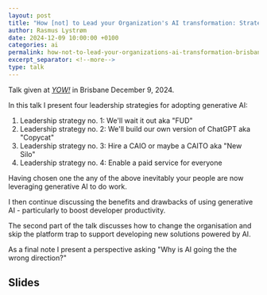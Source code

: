 ```yaml
---
layout: post
title: "How [not] to Lead your Organization's AI transformation: Strategies, Skills, and Culture – or how to skip the platform trap and deliver business value with AI"
author: Rasmus Lystrøm
date: 2024-12-09 10:00:00 +0100
categories: ai
permalink: how-not-to-lead-your-organizations-ai-transformation-brisbane-2024/
excerpt_separator: <!--more-->
type: talk
---
```


Talk given at [*YOW!*](https://yowcon.com/) in Brisbane December 9, 2024.

In this talk I present four leadership strategies for adopting generative AI:

1. Leadership strategy no. 1: We'll wait it out aka "FUD"
1. Leadership strategy no. 2: We'll build our own version of ChatGPT aka "Copycat"
1. Leadership strategy no. 3: Hire a CAIO or maybe a CAITO aka "New Silo"
1. Leadership strategy no. 4: Enable a paid service for everyone

<!--more-->

Having chosen one the any of the above inevitably your people are now leveraging generative AI to do work.

I then continue discussing the benefits and drawbacks of using generative AI - particularly to boost developer productivity.

The second part of the talk discusses how to change the organisation and skip the platform trap to support developing new solutions powered by AI.

As a final note I present a perspective asking "Why is AI going the the wrong direction?"

## Slides

<script defer class="speakerdeck-embed" data-id="9af1de95e1cc4ed892e1df8d28f24ee8" data-ratio="1.7777777777777777" src="//speakerdeck.com/assets/embed.js"></script>
